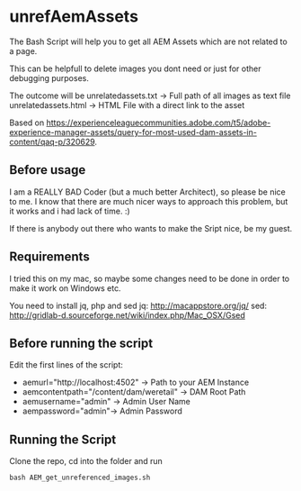 # unrefAemAssets
The Bash Script will help you to get all AEM Assets which are not related to a page.

This can be helpfull to delete images you dont need or just for other debugging purposes.

The outcome will be 
unrelatedassets.txt -> Full path of all images as text file
unrelatedassets.html -> HTML File with a direct link to the asset

Based on https://experienceleaguecommunities.adobe.com/t5/adobe-experience-manager-assets/query-for-most-used-dam-assets-in-content/qaq-p/320629.

## Before usage
I am a REALLY BAD Coder (but a much better Architect), so please be nice to me. I know that there are much nicer ways to approach this problem, but it works and i had lack of time. :)

If there is anybody out there who wants to make the Sript nice, be my guest.

## Requirements
I tried this on my mac, so maybe some changes need to be done in order to make it work on Windows etc.

You need to install jq, php and sed
jq: http://macappstore.org/jq/
sed: http://gridlab-d.sourceforge.net/wiki/index.php/Mac_OSX/Gsed

## Before running the script
Edit the first lines of the script:

-   aemurl="http://localhost:4502" -> Path to your AEM Instance
-   aemcontentpath="/content/dam/weretail" -> DAM Root Path
-   aemusername="admin" -> Admin User Name
-   aempassword="admin"-> Admin Password 

## Running the Script
Clone the repo, cd into the folder and run

```
bash AEM_get_unreferenced_images.sh
```


